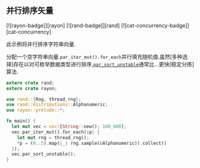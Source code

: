 
## 并行排序矢量

[![rayon-badge]][rayon] [![rand-badge]][rand] [![cat-concurrency-badge]][cat-concurrency]

此示例将并行排序字符串向量.

分配一个空字符串向量.`par_iter_mut().for_each`并行填充随机值.虽然[多种选择]存在以对可枚举数据类型进行排序,[`par_sort_unstable`]通常比...更快[稳定分拣]算法.

```rust
extern crate rand;
extern crate rayon;

use rand::{Rng, thread_rng};
use rand::distributions::Alphanumeric;
use rayon::prelude::*;

fn main() {
  let mut vec = vec![String::new(); 100_000];
  vec.par_iter_mut().for_each(|p| {
    let mut rng = thread_rng();
    *p = (0..5).map(|_| rng.sample(&Alphanumeric)).collect()
  });
  vec.par_sort_unstable();
}
```

[`par_sort_unstable`]: https://docs.rs/rayon/*/rayon/slice/trait.ParallelSliceMut.html#method.par_sort_unstable

[multiple options]: https://docs.rs/rayon/*/rayon/slice/trait.ParallelSliceMut.html

[stable sorting]: https://docs.rs/rayon/*/rayon/slice/trait.ParallelSliceMut.html#method.par_sort
